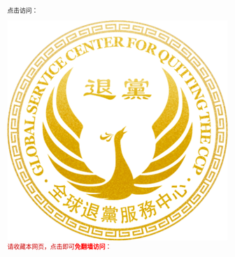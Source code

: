 点击访问：

<div style="width:100%;"><a href="https://td513.site/"><img src="https://github.com/JohnChen201502/TD/blob/main/td-logo.png?raw=true"/></a></div>
<span  style="color:#CC0000;">请收藏本网页，点击即可<b><span style="color:red;">免翻墙访问</span></b>：</span>
</br>
